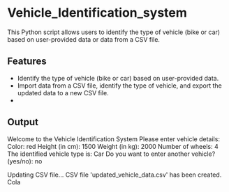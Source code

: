 # Vehicle_Identification_system
This Python script allows users to identify the type of vehicle (bike or car) based on user-provided data or data from a CSV file.

## Features

- Identify the type of vehicle (bike or car) based on user-provided data.
- Import data from a CSV file, identify the type of vehicle, and export the updated data to a new CSV file.
- 
## Output

Welcome to the Vehicle Identification System
Please enter vehicle details:
Color: red
Height (in cm): 1500
Weight (in kg): 2000
Number of wheels: 4
The identified vehicle type is: Car
Do you want to enter another vehicle? (yes/no): no

Updating CSV file...
CSV file 'updated_vehicle_data.csv' has been created.
Cola
